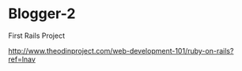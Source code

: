 # Blogger-2
First Rails Project

http://www.theodinproject.com/web-development-101/ruby-on-rails?ref=lnav